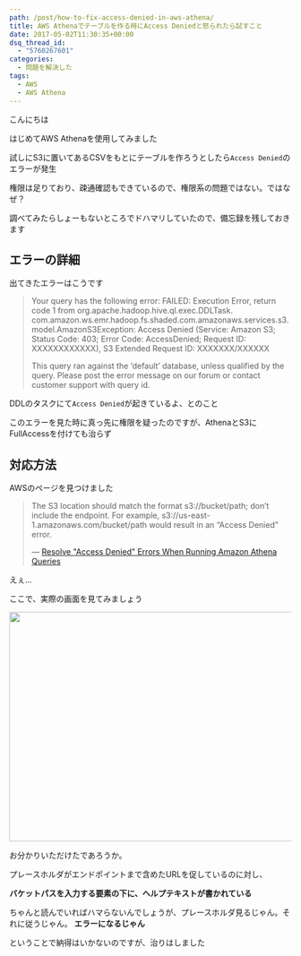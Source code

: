 ```yaml
---
path: /post/how-to-fix-access-denied-in-aws-athena/
title: AWS Athenaでテーブルを作る時にAccess Deniedと怒られたら試すこと
date: 2017-05-02T11:30:35+00:00
dsq_thread_id:
  - "5760267601"
categories:
  - 問題を解決した
tags:
  - AWS
  - AWS Athena
---
```

こんにちは
  
はじめてAWS Athenaを使用してみました

試しにS3に置いてあるCSVをもとにテーブルを作ろうとしたら`Access Denied`のエラーが発生
  
権限は足りており、疎通確認もできているので、権限系の問題ではない。ではなぜ？

調べてみたらしょーもないところでドハマリしていたので、備忘録を残しておきます

<!--more-->

エラーの詳細
----------------------------------------

出てきたエラーはこうです

> Your query has the following error: FAILED: Execution Error, return code 1 from org.apache.hadoop.hive.ql.exec.DDLTask. com.amazon.ws.emr.hadoop.fs.shaded.com.amazonaws.services.s3.model.AmazonS3Exception: Access Denied (Service: Amazon S3; Status Code: 403; Error Code: AccessDenied; Request ID: XXXXXXXXXXXX), S3 Extended Request ID: XXXXXXX/XXXXXX
> 
> This query ran against the &#8216;default&#8217; database, unless qualified by the query. Please post the error message on our forum or contact customer support with query id.

DDLのタスクにて`Access Denied`が起きているよ、とのこと
  
このエラーを見た時に真っ先に権限を疑ったのですが、AthenaとS3にFullAccessを付けても治らず

対応方法
----------------------------------------

AWSのページを見つけました

> The S3 location should match the format s3://bucket/path; don&#8217;t include the endpoint. For example, s3://us-east-1.amazonaws.com/bucket/path would result in an &#8220;Access Denied&#8221; error.
> 
> &mdash; [Resolve "Access Denied" Errors When Running Amazon Athena Queries](https://aws.amazon.com/premiumsupport/knowledge-center/access-denied-athena/)

えぇ&#8230;
  
ここで、実際の画面を見てみましょう

<img src="http://leko.jp/images/2017/04/693663e8211dbcfade29c5af49de6d5e.png" alt="" width="1007" height="410" class="alignnone size-full wp-image-953" />

お分かりいただけたであろうか。
  
プレースホルダがエンドポイントまで含めたURLを促しているのに対し、
  
**バケットパスを入力する要素の下に、ヘルプテキストが書かれている**

ちゃんと読んでいればハマらないんでしょうが、プレースホルダ見るじゃん。それに従うじゃん。 **エラーになるじゃん**
  
ということで納得はいかないのですが、治りはしました

<div style="font-size:0px;height:0px;line-height:0px;margin:0;padding:0;clear:both">
</div>
